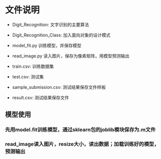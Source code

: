 # 文件说明
* Digit_Recognition: 文字识别的主要算法
* Digit_Recognition_Class: 加入面向对象的设计模式
* model_fit.py 训练模型，并保存模型
* read_image.py 读入图片，保存为像素矩阵，用模型预测输出

* train.csv: 训练数据集
* test.csv: 测试集
* sample_submission.csv: 测试结果保存文件样板
* result.csv: 测试结果保存文件

## 模型使用
### 先用model.fit训练模型，通过sklearn包的joblib模块保存为.m文件
### read_image读入图片，resize大小，读出数据；加载训练好的模型，预测输出
